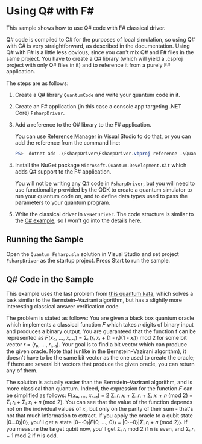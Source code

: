 # Using Q# with F#

This sample shows how to use Q# code with F# classical driver. 

Q# code is compiled to C# for the purposes of local simulation, so using Q# with C# is very straightforward, as described in the documentation. Using Q# with F# is a little less obvious, since you can't mix Q# and F# files in the same project. You have to create a Q# library (which will yield a .csproj project with only Q# files in it) and to reference it from a purely F# application.

The steps are as follows:

1. Create a Q# library `QuantumCode` and write your quantum code in it.
2. Create an F# application (in this case a console app targeting .NET Core) `FsharpDriver`.
3. Add a reference to the Q# library to the F# application.

   You can use [Reference Manager](https://docs.microsoft.com/en-us/visualstudio/ide/how-to-add-or-remove-references-by-using-the-reference-manager) in Visual Studio to do that, or you can add the reference from the command line:

    ```PowerShell
    PS>  dotnet add .\FsharpDriver\FsharpDriver.vbproj reference .\QuantumCode\QuantumCode.csproj
    ```
   
4. Install the NuGet package `Microsoft.Quantum.Development.Kit` which adds Q# support to the F# application.

   You will not be writing any Q# code in `FsharpDriver`, but you will need to use functionality provided by the QDK to create a quantum simulator to run your quantum code on, and to define data types used to pass the parameters to your quantum program.
5. Write the classical driver in `VBNetDriver`.
   The code structure is similar to the [C# example](https://docs.microsoft.com/en-us/quantum/quickstart#step-3-enter-the-c-driver-code), so I won't go into the details here.


## Running the Sample

Open the `Quantum_Fsharp.sln` solution in Visual Studio and set project `FsharpDriver` as the startup project. Press Start to run the sample.


## Q# Code in the Sample

   This example uses the last problem from [this quantum kata](https://github.com/Microsoft/QuantumKatas/tree/master/DeutschJozsaAlgorithm), 
   which solves a task similar to the Bernstein–Vazirani algorithm, but has a slightly more interesting classical answer verification code. 
   
   The problem is stated as follows: You are given a black box quantum oracle which implements a classical function 𝐹 which takes 𝑛 digits of binary input and produces a binary output.
   You are guaranteed that the function f can be represented as
   𝐹(𝑥₀, ..., 𝑥ₙ₋₁) = Σᵢ (𝑟ᵢ 𝑥ᵢ + (1 - 𝑟ᵢ)(1 - 𝑥ᵢ)) mod 2 for some bit vector 𝑟 = (𝑟₀, …, 𝑟ₙ₋₁).
   Your goal is to find a bit vector which can produce the given oracle. Note that (unlike in the Bernstein–Vazirani algorithm), it doesn't have to be the same bit vector as the one used to create the oracle; if there are several bit vectors that produce the given oracle, you can return any of them.
   
   The solution is actually easier than the Bernstein–Vazirani algorithm, and is more classical than quantum. Indeed, the expression for the function 𝐹 can be simplified as follows: 𝐹(𝑥₀, ..., 𝑥ₙ₋₁) = 2 Σᵢ 𝑟ᵢ 𝑥ᵢ + Σᵢ 𝑟ᵢ + Σᵢ 𝑥ᵢ + 𝑛 (mod 2) = Σᵢ 𝑟ᵢ + Σᵢ 𝑥ᵢ + 𝑛 (mod 2). You can see that the value of the function depends not on the individual values of 𝑥ᵢ, but only on the parity of their sum - that's not that much information to extract. If you apply the oracle to a qubit state |0...0⟩|0⟩, you'll get a state |0⋯0⟩|𝐹(0, ..., 0)⟩ = |0⋯0⟩|Σᵢ 𝑟ᵢ + 𝑛 (mod 2)⟩. If you measure the target qubit now, you'll get Σᵢ 𝑟ᵢ mod 2 if n is even, and Σᵢ 𝑟ᵢ + 1 mod 2 if 𝑛 is odd.
